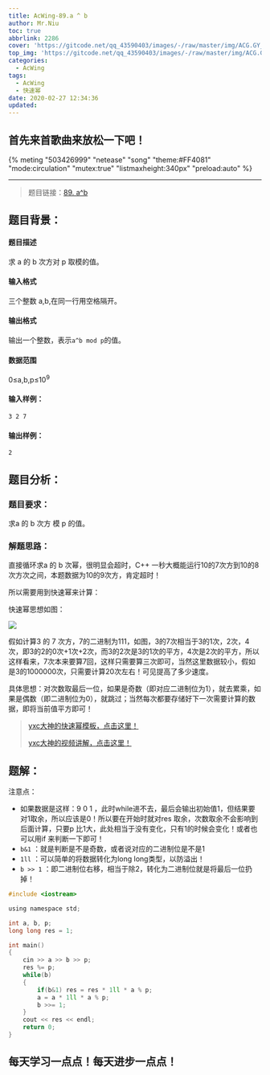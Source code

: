 ```yaml
---
title: AcWing-89.a ^ b
author: Mr.Niu
toc: true
abbrlink: 2286
cover: 'https://gitcode.net/qq_43590403/images/-/raw/master/img/ACG.GY_33.jpg'
top_img: 'https://gitcode.net/qq_43590403/images/-/raw/master/img/ACG.GY_33.jpg'
categories:
  - AcWing
tags:
  - AcWing
  - 快速幂
date: 2020-02-27 12:34:36
updated:
---
```




## 首先来首歌曲来放松一下吧！

{% meting "503426999" "netease" "song" "theme:#FF4081" "mode:circulation" "mutex:true" "listmaxheight:340px" "preload:auto"  %}



---



> 题目链接：[89. a^b](https://www.acwing.com/problem/content/91/)



## 题目背景：



#### 题目描述



求 a 的 b 次方对 p 取模的值。

#### 输入格式

三个整数 a,b,在同一行用空格隔开。

#### 输出格式

输出一个整数，表示`a^b mod p`的值。

#### 数据范围

0≤a,b,p≤10<sup>9</sup>

#### 输入样例：

```
3 2 7
```

#### 输出样例：

```
2
```



## 题目分析：

### 题目要求：



求a 的 b 次方 模 p 的值。

### 解题思路：



直接循环求a 的 b 次幂，很明显会超时，C++ 一秒大概能运行10的7次方到10的8次方次之间，本题数据为10的9次方，肯定超时！

所以需要用到快速幂来计算：

快速幂思想如图：

![](https://gitcode.net/qq_43590403/images/-/raw/master/img/20200227125511.png)



假如计算3 的 7 次方，7的二进制为111，如图，3的7次相当于3的1次，2次，4次，即3的2的0次+1次+2次，而3的2次是3的1次的平方，4次是2次的平方，所以这样看来，7次本来要算7回，这样只需要算三次即可，当然这里数据较小，假如是3的1000000次，只需要计算20次左右！可见提高了多少速度。

具体思想：对次数取最后一位，如果是奇数（即对应二进制位为1），就去累乘，如果是偶数（即二进制位为0），就跳过；当然每次都要存储好下一次需要计算的数据，即将当前值平方即可！

> [yxc大神的快速幂模板，点击这里！](https://www.acwing.com/blog/content/406/)
>
> [yxc大神的视频讲解，点击这里！](https://www.acwing.com/video/107/)

## 题解：



注意点：

- 如果数据是这样：9 0 1 ，此时while进不去，最后会输出初始值1，但结果要对1取余，所以应该是0！所以要在开始时就对res 取余，次数取余不会影响到后面计算，只要p 比1大，此处相当于没有变化，只有1的时候会变化！或者也可以用if 来判断一下即可！
- `b&1` ：就是判断是不是奇数，或者说对应的二进制位是不是1
- `1ll` ：可以简单的将数据转化为long long类型，以防溢出！
- `b >> 1` ：即二进制位右移，相当于除2，转化为二进制位就是将最后一位扔掉！

```c
#include <iostream>

using namespace std;

int a, b, p;
long long res = 1;

int main()
{
    cin >> a >> b >> p;
    res %= p;
    while(b)
    {
        if(b&1) res = res * 1ll * a % p;
        a = a * 1ll * a % p;
        b >>= 1;
    }
    cout << res << endl;
    return 0;
}
```

## 每天学习一点点！每天进步一点点！